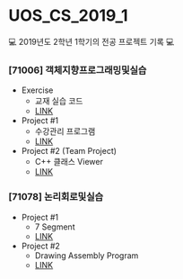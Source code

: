 # UOS_CS_2019_1
💻 2019년도 2학년 1학기의 전공 프로젝트 기록 💻

### [71006] 객체지향프로그래밍및실습
- Exercise
  - 교재 실습 코드
  - [LINK]()
- Project #1
  - 수강관리 프로그램
  - [LINK]() 
- Project #2 (Team Project)
  - C++ 클래스 Viewer
  - [LINK]()

### [71078] 논리회로및실습
- Project #1
  - 7 Segment
  - [LINK]()
- Project #2
  - Drawing Assembly Program
  - [LINK]()
